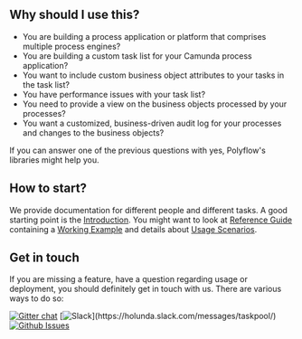 ## Why should I use this?

* You are building a process application or platform that comprises multiple process engines?
* You are building a custom task list for your Camunda process application?
* You want to include custom business object attributes to your tasks in the task list?
* You have performance issues with your task list?
* You need to provide a view on the business objects processed by your processes?
* You want a customized, business-driven audit log for your processes and changes to the business objects?

If you can answer one of the previous questions with yes, Polyflow's libraries might help you.

## How to start?

We provide documentation for different people and different tasks. A good starting point is the
[Introduction](./introduction/). You might want to look at [Reference Guide](./reference-guide/) containing
a [Working Example](./examples/) and details about [Usage Scenarios](./examples/scenarios/).

## Get in touch

If you are missing a feature, have a question regarding usage or deployment, you should definitely get in touch
with us. There are various ways to do so:

[![Gitter chat](https://badges.gitter.im/gitterHQ/gitter.png)](https://gitter.im/holunda-io/camunda-bpm-taskpool?utm_source=badge&utm_medium=badge&utm_campaign=pr-badge)
[![Slack](https://img.shields.io/badge/slack-@holunda/taskpool-green.svg?logo=slack")](https://holunda.slack.com/messages/taskpool/)
[![Github Issues](https://img.shields.io/github/issues/holunda-io/camunda-bpm-taskpool)](https://github.com/holunda-io/camunda-bpm-taskpool/issues)
